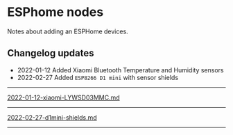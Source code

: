# ESPhome nodes

Notes about adding an ESPHome devices.

## Changelog updates

- 2022-01-12 Added Xiaomi Bluetooth Temperature and Humidity sensors
- 2022-02-27 Added ``ESP8266 D1 mini`` with sensor shields

---

[2022-01-12-xiaomi-LYWSD03MMC.md](2022-01-12-xiaomi-LYWSD03MMC.md ':include')

---

[2022-02-27-d1mini-shields.md](2022-02-27-d1mini-shields.md ':include')

---